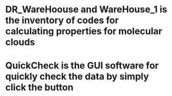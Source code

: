 # DR_WareHoouse and WareHouse_1 is the inventory of codes for calculating properties for molecular clouds
# QuickCheck is the GUI software for quickly check the data by simply click the button
